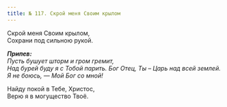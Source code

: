 ```yaml
---
title: № 117. Скрой меня Своим крылом
---
```


Скрой меня Своим крылом,  
Сохрани под сильною рукой. 

*__Припев:__  
Пусть бушует шторм и гром гремит,  
Над бурей буду я с Тобой парить. 
Бог Отец, Ты – Царь над всей землей.  
Я не боюсь, — Мой Бог со мной!*

Найду покой в Тебе, Христос,  
Верю я в могущество Твоё.
